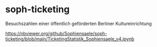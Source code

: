 # soph-ticketing
Besuchszahlen einer öffentlich geförderten Berliner Kultureinrichtung

https://nbviewer.org/github/Sophiensaele/soph-ticketing/blob/main/TicketingStatistik_Sophiensaele_v4.ipynb
